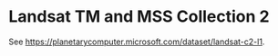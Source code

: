# Landsat TM and MSS Collection 2

See https://planetarycomputer.microsoft.com/dataset/landsat-c2-l1.
